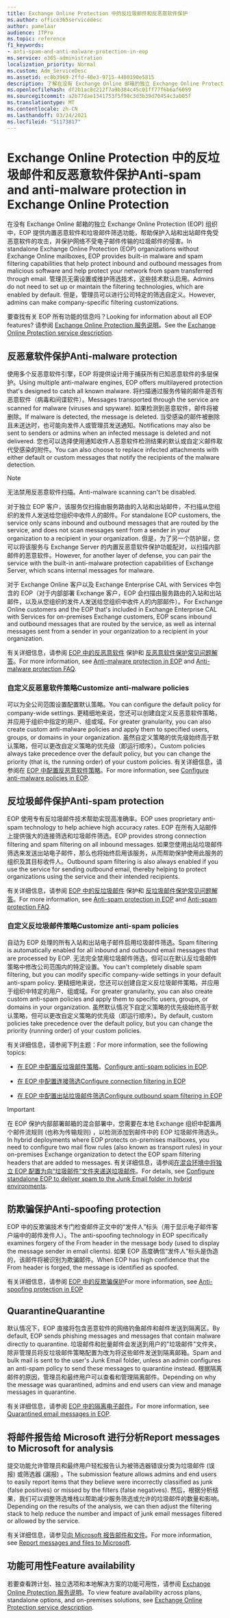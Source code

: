 ```yaml
---
title: Exchange Online Protection 中的反垃圾邮件和反恶意软件保护
ms.author: office365servicedesc
author: pamelaar
audience: ITPro
ms.topic: reference
f1_keywords:
- anti-spam-and-anti-malware-protection-in-eop
ms.service: o365-administration
localization_priority: Normal
ms.custom: Adm_ServiceDesc
ms.assetid: ec8b3969-2ffd-40e3-9715-4480190e5815
description: 了解在没有 Exchange Online 邮箱的独立 Exchange Online Protection (EOP) 提供的反垃圾邮件和反恶意软件保护功能。
ms.openlocfilehash: df2b1ac8c212f7a9b384c45c01ff77f6b6af6059
ms.sourcegitcommit: a2b77dae1341753f5f98c3d3b39d70454c3ab05f
ms.translationtype: MT
ms.contentlocale: zh-CN
ms.lasthandoff: 03/24/2021
ms.locfileid: "51173817"
---
```

# <a name="anti-spam-and-anti-malware-protection-in-exchange-online-protection"></a><span data-ttu-id="d6612-103">Exchange Online Protection 中的反垃圾邮件和反恶意软件保护</span><span class="sxs-lookup"><span data-stu-id="d6612-103">Anti-spam and anti-malware protection in Exchange Online Protection</span></span>

<span data-ttu-id="d6612-104">在没有 Exchange Online 邮箱的独立 Exchange Online Protection (EOP) 组织中，EOP 提供内置恶意软件和垃圾邮件筛选功能，帮助保护入站和出站邮件免受恶意软件的攻击，并保护网络不受电子邮件传输的垃圾邮件的侵害。</span><span class="sxs-lookup"><span data-stu-id="d6612-104">In standalone Exchange Online Protection (EOP) organizations without Exchange Online mailboxes, EOP provides built-in malware and spam filtering capabilities that help protect inbound and outbound messages from malicious software and help protect your network from spam transferred through email.</span></span> <span data-ttu-id="d6612-105">管理员无需设置或维护筛选技术，这些技术默认启用。</span><span class="sxs-lookup"><span data-stu-id="d6612-105">Admins do not need to set up or maintain the filtering technologies, which are enabled by default.</span></span> <span data-ttu-id="d6612-106">但是，管理员可以进行公司特定的筛选自定义。</span><span class="sxs-lookup"><span data-stu-id="d6612-106">However, admins can make company-specific filtering customizations.</span></span>

<span data-ttu-id="d6612-107">要查找有关 EOP 所有功能的信息吗？</span><span class="sxs-lookup"><span data-stu-id="d6612-107">Looking for information about all EOP features?</span></span> <span data-ttu-id="d6612-108">请参阅 [Exchange Online Protection 服务说明](exchange-online-protection-service-description.md)。</span><span class="sxs-lookup"><span data-stu-id="d6612-108">See the [Exchange Online Protection service description](exchange-online-protection-service-description.md).</span></span>

## <a name="anti-malware-protection"></a><span data-ttu-id="d6612-109">反恶意软件保护</span><span class="sxs-lookup"><span data-stu-id="d6612-109">Anti-malware protection</span></span>

<span data-ttu-id="d6612-110">使用多个反恶意软件引擎，EOP 将提供设计用于捕获所有已知恶意软件的多层保护。</span><span class="sxs-lookup"><span data-stu-id="d6612-110">Using multiple anti-malware engines, EOP offers multilayered protection that's designed to catch all known malware.</span></span> <span data-ttu-id="d6612-111">将扫描通过服务传输的邮件是否有恶意软件（病毒和间谍软件）。</span><span class="sxs-lookup"><span data-stu-id="d6612-111">Messages transported through the service are scanned for malware (viruses and spyware).</span></span> <span data-ttu-id="d6612-112">如果检测到恶意软件，邮件将被删除。</span><span class="sxs-lookup"><span data-stu-id="d6612-112">If malware is detected, the message is deleted.</span></span> <span data-ttu-id="d6612-113">当受感染的邮件被删除且未送达时，也可能向发件人或管理员发送通知。</span><span class="sxs-lookup"><span data-stu-id="d6612-113">Notifications may also be sent to senders or admins when an infected message is deleted and not delivered.</span></span> <span data-ttu-id="d6612-114">您也可以选择使用通知收件人恶意软件检测结果的默认或自定义邮件取代受感染的附件。</span><span class="sxs-lookup"><span data-stu-id="d6612-114">You can also choose to replace infected attachments with either default or custom messages that notify the recipients of the malware detection.</span></span>

> [!NOTE] 
> <span data-ttu-id="d6612-115">无法禁用反恶意软件扫描。</span><span class="sxs-lookup"><span data-stu-id="d6612-115">Anti-malware scanning can't be disabled.</span></span>

<span data-ttu-id="d6612-116">对于独立 EOP 客户，该服务仅扫描由服务路由的入站和出站邮件，不扫描从您组织的发件人发送给您组织中收件人的邮件。</span><span class="sxs-lookup"><span data-stu-id="d6612-116">For standalone EOP customers, the service only scans inbound and outbound messages that are routed by the service, and does not scan messages sent from a sender in your organization to a recipient in your organization.</span></span> <span data-ttu-id="d6612-117">但是，为了另一个防护层，您可以将该服务与 Exchange Server 的内置反恶意软件保护功能配对，以扫描内部邮件的恶意软件。</span><span class="sxs-lookup"><span data-stu-id="d6612-117">However, for another layer of defense, you can pair the service with the built-in anti-malware protection capabilities of Exchange Server, which scans internal messages for malware.</span></span>

<span data-ttu-id="d6612-118">对于 Exchange Online 客户以及 Exchange Enterprise CAL with Services 中包含的 EOP（对于内部部署 Exchange 客户，EOP 会扫描由服务路由的入站和出站邮件，以及从您组织的发件人发送给您组织中收件人的内部邮件）。</span><span class="sxs-lookup"><span data-stu-id="d6612-118">For Exchange Online customers and the EOP that's included in Exchange Enterprise CAL with Services for on-premises Exchange customers, EOP scans inbound and outbound messages that are routed by the service, as well as internal messages sent from a sender in your organization to a recipient in your organization.</span></span>

<span data-ttu-id="d6612-119">有关详细信息，请参阅 [EOP 中的反恶意软件](/microsoft-365/security/office-365-security/anti-malware-protection) 保护和 [反恶意软件保护常见问题解答](/microsoft-365/security/office-365-security/anti-malware-protection-faq-eop)。</span><span class="sxs-lookup"><span data-stu-id="d6612-119">For more information, see [Anti-malware protection in EOP](/microsoft-365/security/office-365-security/anti-malware-protection) and [Anti-malware protection FAQ](/microsoft-365/security/office-365-security/anti-malware-protection-faq-eop).</span></span>

### <a name="customize-anti-malware-policies"></a><span data-ttu-id="d6612-120">自定义反恶意软件策略</span><span class="sxs-lookup"><span data-stu-id="d6612-120">Customize anti-malware policies</span></span>

<span data-ttu-id="d6612-121">可以为全公司范围设置配置默认策略。</span><span class="sxs-lookup"><span data-stu-id="d6612-121">You can configure the default policy for company-wide settings.</span></span> <span data-ttu-id="d6612-122">更精细地来说，您还可以创建自定义反恶意软件策略，并应用于组织中指定的用户、组或域。</span><span class="sxs-lookup"><span data-stu-id="d6612-122">For greater granularity, you can also create custom anti-malware policies and apply them to specified users, groups, or domains in your organization.</span></span> <span data-ttu-id="d6612-123">虽然自定义策略的优先级始终高于默认策略，但可以更改自定义策略的优先级（即运行顺序）。</span><span class="sxs-lookup"><span data-stu-id="d6612-123">Custom policies always take precedence over the default policy, but you can change the priority (that is, the running order) of your custom policies.</span></span> <span data-ttu-id="d6612-124">有关详细信息，请参阅在 [EOP 中配置反恶意软件策略](/microsoft-365/security/office-365-security/configure-anti-malware-policies)。</span><span class="sxs-lookup"><span data-stu-id="d6612-124">For more information, see [Configure anti-malware policies in EOP](/microsoft-365/security/office-365-security/configure-anti-malware-policies).</span></span>

## <a name="anti-spam-protection"></a><span data-ttu-id="d6612-125">反垃圾邮件保护</span><span class="sxs-lookup"><span data-stu-id="d6612-125">Anti-spam protection</span></span>

<span data-ttu-id="d6612-126">EOP 使用专有反垃圾邮件技术帮助实现高准确率。</span><span class="sxs-lookup"><span data-stu-id="d6612-126">EOP uses proprietary anti-spam technology to help achieve high accuracy rates.</span></span> <span data-ttu-id="d6612-127">EOP 在所有入站邮件上提供强大的连接筛选和垃圾邮件筛选。</span><span class="sxs-lookup"><span data-stu-id="d6612-127">EOP provides strong connection filtering and spam filtering on all inbound messages.</span></span> <span data-ttu-id="d6612-128">如果您使用出站垃圾邮件筛选来发送出站电子邮件，那么也将始终启用该服务，从而帮助保护使用此服务的组织及其目标收件人。</span><span class="sxs-lookup"><span data-stu-id="d6612-128">Outbound spam filtering is also always enabled if you use the service for sending outbound email, thereby helping to protect organizations using the service and their intended recipients.</span></span>

<span data-ttu-id="d6612-129">有关详细信息，请参阅 [EOP 中的反垃圾邮件](/microsoft-365/security/office-365-security/anti-spam-protection) 保护和 [反垃圾邮件保护常见问题解答](/microsoft-365/security/office-365-security/anti-spam-protection-faq)。</span><span class="sxs-lookup"><span data-stu-id="d6612-129">For more information, see [Anti-spam protection in EOP](/microsoft-365/security/office-365-security/anti-spam-protection) and [Anti-spam protection FAQ](/microsoft-365/security/office-365-security/anti-spam-protection-faq).</span></span>

### <a name="customize-anti-spam-policies"></a><span data-ttu-id="d6612-130">自定义反垃圾邮件策略</span><span class="sxs-lookup"><span data-stu-id="d6612-130">Customize anti-spam policies</span></span>

<span data-ttu-id="d6612-131">自动为 EOP 处理的所有入站和出站电子邮件启用垃圾邮件筛选。</span><span class="sxs-lookup"><span data-stu-id="d6612-131">Spam filtering is automatically enabled for all inbound and outbound email messages that are processed by EOP.</span></span> <span data-ttu-id="d6612-132">无法完全禁用垃圾邮件筛选，但可以在默认反垃圾邮件策略中修改公司范围内的特定设置。</span><span class="sxs-lookup"><span data-stu-id="d6612-132">You can't completely disable spam filtering, but you can modify specific company-wide settings in your default anti-spam policy.</span></span> <span data-ttu-id="d6612-133">更精细地来说，您还可以创建自定义反垃圾邮件策略，并应用于组织中特定的用户、组或域。</span><span class="sxs-lookup"><span data-stu-id="d6612-133">For greater granularity, you can also create custom anti-spam policies and apply them to specific users, groups, or domains in your organization.</span></span> <span data-ttu-id="d6612-134">虽然默认情况下自定义策略的优先级始终高于默认策略，但可以更改自定义策略的优先级（即运行顺序）。</span><span class="sxs-lookup"><span data-stu-id="d6612-134">By default, custom policies take precedence over the default policy, but you can change the priority (running order) of your custom policies.</span></span>

<span data-ttu-id="d6612-135">有关详细信息，请参阅下列主题：</span><span class="sxs-lookup"><span data-stu-id="d6612-135">For more information, see the following topics:</span></span>

- <span data-ttu-id="d6612-136">[在 EOP 中配置反垃圾邮件策略](/microsoft-365/security/office-365-security/configure-your-spam-filter-policies)。</span><span class="sxs-lookup"><span data-stu-id="d6612-136">[Configure anti-spam policies in EOP](/microsoft-365/security/office-365-security/configure-your-spam-filter-policies).</span></span>

- [<span data-ttu-id="d6612-137">在 EOP 中配置连接筛选</span><span class="sxs-lookup"><span data-stu-id="d6612-137">Configure connection filtering in EOP</span></span>](/microsoft-365/security/office-365-security/configure-the-connection-filter-policy)

- [<span data-ttu-id="d6612-138">在 EOP 中配置出站垃圾邮件筛选</span><span class="sxs-lookup"><span data-stu-id="d6612-138">Configure outbound spam filtering in EOP</span></span>](/microsoft-365/security/office-365-security/configure-the-outbound-spam-policy)

> [!IMPORTANT]
> <span data-ttu-id="d6612-139">在 EOP 保护内部部署邮箱的混合部署中，您需要在本地 Exchange 组织中配置两个邮件流规则 (也称为传输规则) ，以检测添加到邮件中的 EOP 垃圾邮件筛选头。</span><span class="sxs-lookup"><span data-stu-id="d6612-139">In hybrid deployments where EOP protects on-premises mailboxes, you need to configure two mail flow rules (also known as transport rules) in your on-premises Exchange organization to detect the EOP spam filtering headers that are added to messages.</span></span> <span data-ttu-id="d6612-140">有关详细信息，请参阅[在混合环境中将独立 EOP 配置为向“垃圾邮件”文件夹递送垃圾邮件](/microsoft-365/security/office-365-security/ensure-that-spam-is-routed-to-each-user-s-junk-email-folder)。</span><span class="sxs-lookup"><span data-stu-id="d6612-140">For details, see [Configure standalone EOP to deliver spam to the Junk Email folder in hybrid environments](/microsoft-365/security/office-365-security/ensure-that-spam-is-routed-to-each-user-s-junk-email-folder).</span></span>

## <a name="anti-spoofing-protection"></a><span data-ttu-id="d6612-141">防欺骗保护</span><span class="sxs-lookup"><span data-stu-id="d6612-141">Anti-spoofing protection</span></span>

<span data-ttu-id="d6612-142">EOP 中的反欺骗技术专门检查邮件正文中的“发件人”标头（用于显示电子邮件客户端中的邮件发件人）。</span><span class="sxs-lookup"><span data-stu-id="d6612-142">The anti-spoofing technology in EOP specifically examines forgery of the From header in the message body (used to display the message sender in email clients).</span></span> <span data-ttu-id="d6612-143">如果 EOP 高度确信“发件人”标头是伪造的，该邮件将被识别为欺骗邮件。</span><span class="sxs-lookup"><span data-stu-id="d6612-143">When EOP has high confidence that the From header is forged, the message is identified as spoofed.</span></span>

<span data-ttu-id="d6612-144">有关详细信息，请参阅 [EOP 中的反欺骗保护](/microsoft-365/security/office-365-security/anti-spoofing-protection)</span><span class="sxs-lookup"><span data-stu-id="d6612-144">For more information, see [Anti-spoofing protection in EOP](/microsoft-365/security/office-365-security/anti-spoofing-protection)</span></span>

## <a name="quarantine"></a><span data-ttu-id="d6612-145">Quarantine</span><span class="sxs-lookup"><span data-stu-id="d6612-145">Quarantine</span></span>

<span data-ttu-id="d6612-146">默认情况下，EOP 直接将包含恶意软件的网络钓鱼邮件和邮件发送到隔离区。</span><span class="sxs-lookup"><span data-stu-id="d6612-146">By default, EOP sends phishing messages and messages that contain malware directly to quarantine.</span></span> <span data-ttu-id="d6612-147">垃圾邮件和批量邮件会发送到用户的"垃圾邮件"文件夹，除非管理员将反垃圾邮件策略配置为改为将这些邮件发送到隔离邮箱。</span><span class="sxs-lookup"><span data-stu-id="d6612-147">Spam and bulk mail is sent to the user's Junk Email folder, unless an admin configures an anti-spam policy to send these messages to quarantine instead.</span></span> <span data-ttu-id="d6612-148">根据隔离邮件的原因，管理员和最终用户可以查看和管理隔离邮件。</span><span class="sxs-lookup"><span data-stu-id="d6612-148">Depending on why the message was quarantined, admins and end users can view and manage messages in quarantine.</span></span>

<span data-ttu-id="d6612-149">有关详细信息，请参阅 [EOP 中的隔离电子邮件](/microsoft-365/security/office-365-security/quarantine-email-messages)。</span><span class="sxs-lookup"><span data-stu-id="d6612-149">For more information, see [Quarantined email messages in EOP](/microsoft-365/security/office-365-security/quarantine-email-messages).</span></span>

## <a name="report-messages-to-microsoft-for-analysis"></a><span data-ttu-id="d6612-150">将邮件报告给 Microsoft 进行分析</span><span class="sxs-lookup"><span data-stu-id="d6612-150">Report messages to Microsoft for analysis</span></span>

<span data-ttu-id="d6612-151">提交功能允许管理员和最终用户轻松报告认为被筛选器错误分类为垃圾邮件 (误报) 或筛选器 (漏报) 。</span><span class="sxs-lookup"><span data-stu-id="d6612-151">The submission feature allows admins and end users to easily report items that they believe were incorrectly classified as junk (false positives) or missed by the filters (false negatives).</span></span> <span data-ttu-id="d6612-152">然后，根据分析结果，我们可以调整筛选堆栈以帮助减少服务筛选或允许的垃圾邮件的数量和影响。</span><span class="sxs-lookup"><span data-stu-id="d6612-152">Depending on the results of the analysis, we can then adjust the filtering stack to help reduce the number and impact of junk email messages filtered or allowed by the service.</span></span>

<span data-ttu-id="d6612-153">有关详细信息，请参见[向 Microsoft 报告邮件和文件](/microsoft-365/security/office-365-security/report-junk-email-messages-to-microsoft)。</span><span class="sxs-lookup"><span data-stu-id="d6612-153">For more information, see [Report messages and files to Microsoft](/microsoft-365/security/office-365-security/report-junk-email-messages-to-microsoft).</span></span>

## <a name="feature-availability"></a><span data-ttu-id="d6612-154">功能可用性</span><span class="sxs-lookup"><span data-stu-id="d6612-154">Feature availability</span></span>

<span data-ttu-id="d6612-155">若要查看跨计划、独立选项和本地解决方案的功能可用性，请参阅 [Exchange Online Protection 服务说明](exchange-online-protection-service-description.md)。</span><span class="sxs-lookup"><span data-stu-id="d6612-155">To view feature availability across plans, standalone options, and on-premises solutions, see [Exchange Online Protection service description](exchange-online-protection-service-description.md).</span></span>